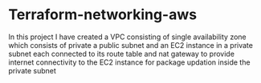 # Terraform-networking-aws
<p>In this project I have created a VPC consisting of single availability zone which consists of private a  public subnet
and an EC2 instance in a private subnet each connected to its route table and nat gateway to provide internet connectivity to the EC2 instance for package updation inside the private subnet<p>
